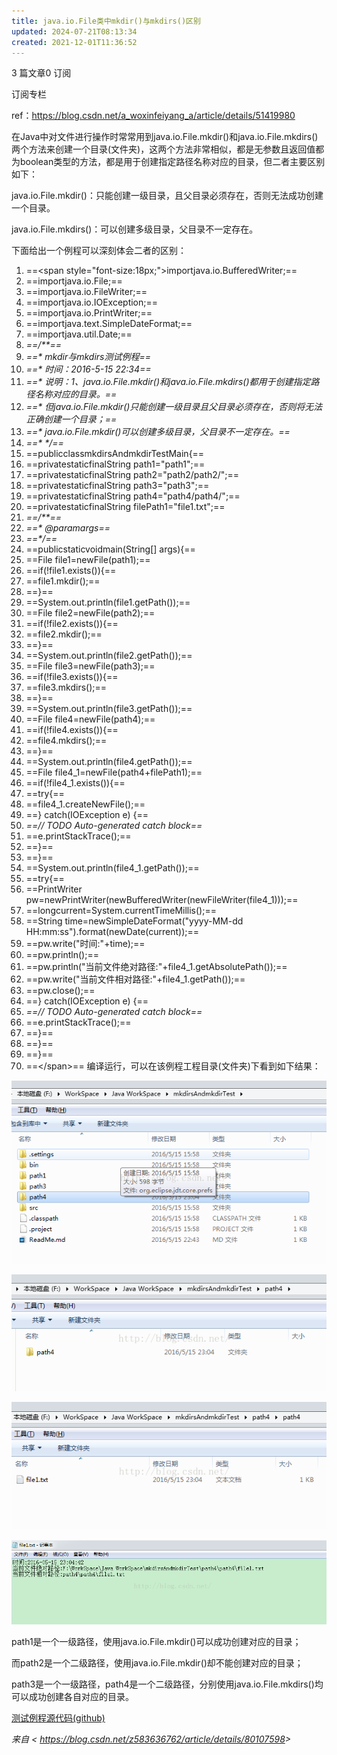 ```yaml
---
title: java.io.File类中mkdir()与mkdirs()区别
updated: 2024-07-21T08:13:34
created: 2021-12-01T11:36:52
---
```


3 篇文章0 订阅

订阅专栏

ref：https://blog.csdn.net/a_woxinfeiyang_a/article/details/51419980

在Java中对文件进行操作时常常用到java.io.File.mkdir()和java.io.File.mkdirs()两个方法来创建一个目录(文件夹)，这两个方法非常相似，都是无参数且返回值都为boolean类型的方法，都是用于创建指定路径名称对应的目录，但二者主要区别如下：

java.io.File.mkdir()：只能创建一级目录，且父目录必须存在，否则无法成功创建一个目录。

java.io.File.mkdirs()：可以创建多级目录，父目录不一定存在。

下面给出一个例程可以深刻体会二者的区别：

1.  ==\<span style="font-size:18px;"\>importjava.io.BufferedWriter;==
2.  ==importjava.io.File;==
3.  ==importjava.io.FileWriter;==
4.  ==importjava.io.IOException;==
5.  ==importjava.io.PrintWriter;==
6.  ==importjava.text.SimpleDateFormat;==
7.  ==importjava.util.Date;==
8.  *==/\*\*==*
9.  *==\* mkdir与mkdirs测试例程==*
10. *==\* 时间：2016-5-15 22:34==*
11. *==\* 说明：1、java.io.File.mkdir()和java.io.File.mkdirs()都用于创建指定路径名称对应的目录。==*
12. *==\* 但java.io.File.mkdir()只能创建一级目录且父目录必须存在，否则将无法正确创建一个目录；==*
13. *==\* java.io.File.mkdir()可以创建多级目录，父目录不一定存在。==*
14. *==\* \*/==*
15. ==publicclassmkdirsAndmkdirTestMain{==
16. ==privatestaticfinalString path1="path1";==
17. ==privatestaticfinalString path2="path2/path2/";==
18. ==privatestaticfinalString path3="path3";==
19. ==privatestaticfinalString path4="path4/path4/";==
20. ==privatestaticfinalString filePath1="file1.txt";==
21. *==/\*\*==*
22. *==\* @paramargs==*
23. *==\*/==*
24. ==publicstaticvoidmain(String\[\] args){==
25. ==File file1=newFile(path1);==
26. ==if(!file1.exists()){==
27. ==file1.mkdir();==
28. ==}==
29. ==System.out.println(file1.getPath());==
30. ==File file2=newFile(path2);==
31. ==if(!file2.exists()){==
32. ==file2.mkdir();==
33. ==}==
34. ==System.out.println(file2.getPath());==
35. ==File file3=newFile(path3);==
36. ==if(!file3.exists()){==
37. ==file3.mkdirs();==
38. ==}==
39. ==System.out.println(file3.getPath());==
40. ==File file4=newFile(path4);==
41. ==if(!file4.exists()){==
42. ==file4.mkdirs();==
43. ==}==
44. ==System.out.println(file4.getPath());==
45. ==File file4_1=newFile(path4+filePath1);==
46. ==if(!file4_1.exists()){==
47. ==try{==
48. ==file4_1.createNewFile();==
49. ==} catch(IOException e) {==
50. *==// TODO Auto-generated catch block==*
51. ==e.printStackTrace();==
52. ==}==
53. ==}==
54. ==System.out.println(file4_1.getPath());==
55. ==try{==
56. ==PrintWriter pw=newPrintWriter(newBufferedWriter(newFileWriter(file4_1)));==
57. ==longcurrent=System.currentTimeMillis();==
58. ==String time=newSimpleDateFormat("yyyy-MM-dd HH:mm:ss").format(newDate(current));==
59. ==pw.write("时间:"+time);==
60. ==pw.println();==
61. ==pw.println("当前文件绝对路径:"+file4_1.getAbsolutePath());==
62. ==pw.write("当前文件相对路径:"+file4_1.getPath());==
63. ==pw.close();==
64. ==} catch(IOException e) {==
65. *==// TODO Auto-generated catch block==*
66. ==e.printStackTrace();==
67. ==}==
68. ==}==
69. ==}==
70. ==\</span\>==
编译运行，可以在该例程工程目录(文件夹)下看到如下结果：

![image1](assets/157828d7a5844ac88d76715bdebc36c3.png)

![image2](assets/da731fca3a8c476ea5d71644068d0353.png)

![image3](assets/9a397acc6e0f4b4d861f2a380f5a2d91.png)

![image4](assets/e56d81b221a646ed83b2bc60abfc7687.png)

path1是一个一级路径，使用java.io.File.mkdir()可以成功创建对应的目录；

而path2是一个二级路径，使用java.io.File.mkdir()却不能创建对应的目录；

path3是一个一级路径，path4是一个二级路径，分别使用java.io.File.mkdirs()均可以成功创建各自对应的目录。

[测试例程源代码(github)](https://github.com/WoXinfeiyang/mkdirsAndmkdirTest)

*来自 \< <https://blog.csdn.net/z583636762/article/details/80107598>\>*
